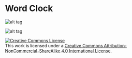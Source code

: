 Word Clock
==========

![alt tag](https://raw.githubusercontent.com/wouterdevinck/wordclock/master/faceplate/face_21jul_reference_image.png)

![alt tag](https://raw.githubusercontent.com/wouterdevinck/wordclock/master/drawings/wordclock-layers.png)

<a rel="license" href="http://creativecommons.org/licenses/by-nc-sa/4.0/"><img alt="Creative Commons License" style="border-width:0" src="https://i.creativecommons.org/l/by-nc-sa/4.0/88x31.png" /></a><br />This work is licensed under a <a rel="license" href="http://creativecommons.org/licenses/by-nc-sa/4.0/">Creative Commons Attribution-NonCommercial-ShareAlike 4.0 International License</a>.
